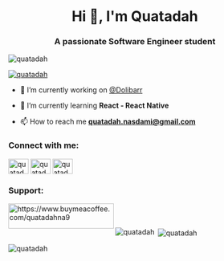 <h1 align="center">Hi 👋, I'm Quatadah</h1>
<h3 align="center">A passionate Software Engineer student</h3>

<p align="left"> <img src="https://komarev.com/ghpvc/?username=quatadah&label=Profile%20views&color=0e75b6&style=flat" alt="quatadah" /> </p>

<p align="left"> <a href="https://github.com/ryo-ma/github-profile-trophy"><img src="https://github-profile-trophy.vercel.app/?username=quatadah" alt="quatadah" /></a> </p>

- 🔭 I’m currently working on [@Dolibarr](https://github.com/Dolibarr/dolibarr)

- 🌱 I’m currently learning **React - React Native**

- 📫 How to reach me **quatadah.nasdami@gmail.com**

<h3 align="left">Connect with me:</h3>
<p align="left">
<a href="https://twitter.com/quatadah" target="blank"><img align="center" src="https://raw.githubusercontent.com/rahuldkjain/github-profile-readme-generator/master/src/images/icons/Social/twitter.svg" alt="quatadah" height="30" width="40" /></a>
<a href="https://linkedin.com/in/quatadah" target="blank"><img align="center" src="https://raw.githubusercontent.com/rahuldkjain/github-profile-readme-generator/master/src/images/icons/Social/linked-in-alt.svg" alt="quatadah" height="30" width="40" /></a>
<a href="https://instagram.com/quatadah" target="blank"><img align="center" src="https://raw.githubusercontent.com/rahuldkjain/github-profile-readme-generator/master/src/images/icons/Social/instagram.svg" alt="quatadah" height="30" width="40" /></a>
</p>

<h3 align="left">Support:</h3>
<p><a href="https://www.buymeacoffee.com/https://www.buymeacoffee.com/quatadahna9"> <img align="left" src="https://cdn.buymeacoffee.com/buttons/v2/default-yellow.png" height="50" width="210" alt="https://www.buymeacoffee.com/quatadahna9" /></a></p><br><br>

<p><img align="left" src="https://github-readme-stats.vercel.app/api/top-langs?username=quatadah&show_icons=true&locale=en&layout=compact" alt="quatadah" /></p>

<p>&nbsp;<img align="center" src="https://github-readme-stats.vercel.app/api?username=quatadah&show_icons=true&locale=en" alt="quatadah" /></p>

<p><img align="center" src="https://github-readme-streak-stats.herokuapp.com/?user=quatadah&" alt="quatadah" /></p>
